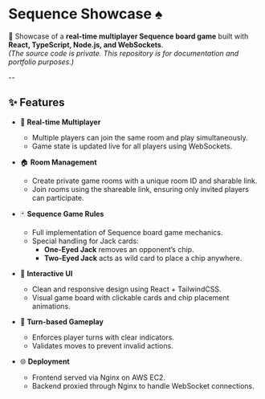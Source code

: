 # Sequence Showcase ♠

🚀 Showcase of a **real-time multiplayer Sequence board game** built with **React, TypeScript, Node.js, and WebSockets**.  
*(The source code is private. This repository is for documentation and portfolio purposes.)*

--

## ✨ Features

- 🔗 **Real-time Multiplayer**
  - Multiple players can join the same room and play simultaneously.
  - Game state is updated live for all players using WebSockets.

- 🏠 **Room Management**
  - Create private game rooms with a unique room ID and sharable link.
  - Join rooms using the shareable link, ensuring only invited players can participate.

- 🃏 **Sequence Game Rules**
  - Full implementation of Sequence board game mechanics.
  - Special handling for Jack cards:
    - **One-Eyed Jack** removes an opponent’s chip.
    - **Two-Eyed Jack** acts as wild card to place a chip anywhere.

- 🎨 **Interactive UI**
  - Clean and responsive design using React + TailwindCSS.
  - Visual game board with clickable cards and chip placement animations.

- 🔄 **Turn-based Gameplay**
  - Enforces player turns with clear indicators.
  - Validates moves to prevent invalid actions.

- 🌐 **Deployment**
  - Frontend served via Nginx on AWS EC2.
  - Backend proxied through Nginx to handle WebSocket connections.
